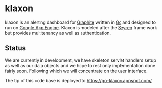 klaxon
======
klaxon is an alerting dashboard for [Graphite](http://graphite.wikidot.com/) written in [Go](|http://golang.org) and designed to run on [Google App Engine](https://developers.google.com/appengine/). Klaxon is modeled after the [Seyren](https://github.com/scobal/seyren) frame work but provides multitenancy as well as authentication.

## Status
We are currently in development, we have skeleton servlet handlers setup as well as our data objects and we hope to rest only implementation done fairly soon. Following which we will concentrate on the user interface. 

The tip of this code base is deployed to https://go-klaxon.appspot.com/ 

